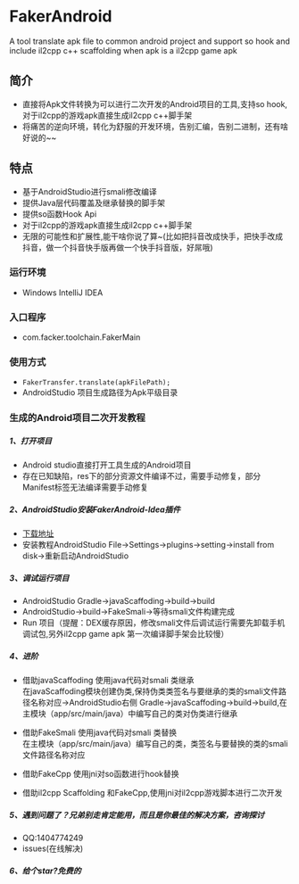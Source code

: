 
# FakerAndroid
A tool translate apk file to common android project and support so hook and include il2cpp c++ scaffolding when apk is a il2cpp game apk
## 简介
- 直接将Apk文件转换为可以进行二次开发的Android项目的工具,支持so hook,对于il2cpp的游戏apk直接生成il2cpp c++脚手架
- 将痛苦的逆向环境，转化为舒服的开发环境，告别汇编，告别二进制，还有啥好说的~~ 
## 特点

- 基于AndroidStudio进行smali修改编译
- 提供Java层代码覆盖及继承替换的脚手架
- 提供so函数Hook Api
- 对于il2cpp的游戏apk直接生成il2cpp c++脚手架
- 无限的可能性和扩展性,能干啥你说了算~(比如把抖音改成快手，把快手改成抖音，做一个抖音快手版再做一个快手抖音版，好屌哦)

### 运行环境
- Windows IntelliJ IDEA 
### 入口程序
- com.facker.toolchain.FakerMain
### 使用方式
- ```FakerTransfer.translate(apkFilePath);```
- AndroidStudio 项目生成路径为Apk平级目录
### 生成的Android项目二次开发教程

##### 1、打开项目
- Android studio直接打开工具生成的Android项目
- 存在已知缺陷，res下的部分资源文件编译不过，需要手动修复，部分Manifest标签无法编译需要手动修复
##### 2、AndroidStudio安装FakerAndroid-Idea插件
- [下载地址](https://github.com/Efaker/FakerAndroid-Idea/releases/tag/FakerAndroid-Idea0.0.1)
- 安装教程AndroidStudio File->Settings->plugins->setting->install from disk->重新启动AndroidStudio
##### 3、调试运行项目
- AndroidStudio  Gradle->javaScaffoding->build->build
- AndroidStudio->build->FakeSmali->等待smali文件构建完成
- Run 项目（提醒：DEX缓存原因，修改smali文件后调试运行需要先卸载手机调试包,另外il2cpp game apk 第一次编译脚手架会比较慢）
##### 4、进阶
- 借助javaScaffoding 使用java代码对smali 类继承  
  在javaScaffoding模块创建伪类,保持伪类类签名与要继承的类的smali文件路径名称对应->AndroidStudio右侧 Gradle->javaScaffoding->build->build,在主模块（app/src/main/java）中编写自己的类对伪类进行继承  
- 借助FakeSmali 使用java代码对smali 类替换  
  在主模块（app/src/main/java）编写自己的类，类签名与要替换的类的smali文件路径名称对应
- 借助FakeCpp 使用jni对so函数进行hook替换
        

- 借助il2cpp Scaffolding 和FakeCpp,使用jni对il2cpp游戏脚本进行二次开发


##### 5、遇到问题了？兄弟别走肯定能用，而且是你最佳的解决方案，咨询探讨
- QQ:1404774249
- issues(在线解决) 
##### 6、给个star?免费的           
        
        
        
        
        
      
                
 








